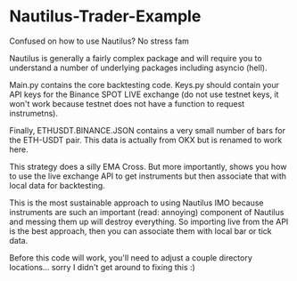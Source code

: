 # Nautilus-Trader-Example
Confused on how to use Nautilus? No stress fam

Nautilus is generally a fairly complex package and will require you to understand a number of underlying packages including asyncio (hell).

Main.py contains the core backtesting code. Keys.py should contain your API keys for the Binance SPOT LIVE exchange (do not use testnet keys, it won't work because testnet does not have a function to request instrumetns).

Finally, ETHUSDT.BINANCE.JSON contains a very small number of bars for the ETH-USDT pair. This data is actually from OKX but is renamed to work here.

This strategy does a silly EMA Cross. But more importantly, shows you how to use the live exchange API to get instruments but then associate that with local data for backtesting.

This is the most sustainable approach to using Nautilus IMO because instruments are such an important (read: annoying) component of Nautilus and messing them up will destroy everything. So importing live from the API is the best approach, then you can associate them with local bar or tick data.

Before this code will work, you'll need to adjust a couple directory locations... sorry I didn't get around to fixing this :)

